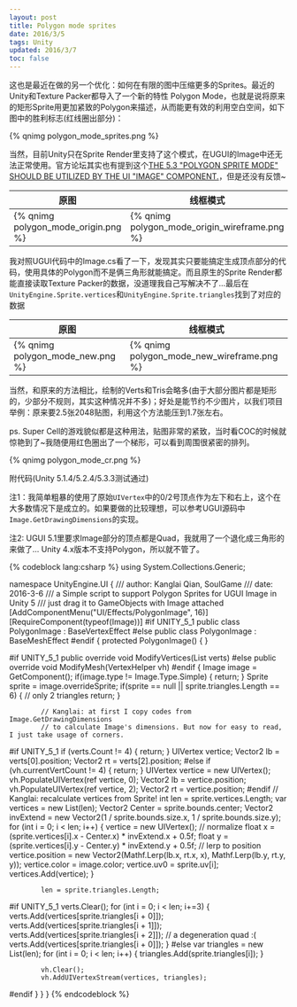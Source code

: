 ```yaml
---
layout: post
title: Polygon mode sprites
date: 2016/3/5
tags: Unity
updated: 2016/3/7
toc: false
---
```


这也是最近在做的另一个优化：如何在有限的图中压缩更多的Sprites。最近的Unity和Texture Packer都导入了一个新的特性 Polygon Mode，也就是说将原来的矩形Sprite用更加紧致的Polygon来描述，从而能更有效的利用空白空间，如下图中的胜利标志(红线圈出部分)：

<!--more-->

{% qnimg polygon_mode_sprites.png %}

当然，目前Unity只在Sprite Render里支持了这个模式，在UGUI的Image中还无法正常使用。官方论坛其实也有提到这个[THE 5.3 "POLYGON SPRITE MODE" SHOULD BE UTILIZED BY THE UI "IMAGE" COMPONENT.](https://feedback.unity3d.com/suggestions/the-5-dot-3-polygon-sprite-mode-should-be-utilized-by-the-ui-image-component)，但是还没有反馈~

| 原图 | 线框模式 |
|--------------------------------------------------------------------------|----------------------------------------------------------------------------|
| {% qnimg polygon_mode_origin.png %} | {% qnimg polygon_mode_origin_wireframe.png %} |

我对照UGUI代码中的Image.cs看了一下，发现其实只要能搞定生成顶点部分的代码，使用具体的Polygon而不是俩三角形就能搞定。而且原生的Sprite Render都能直接读取Texture Packer的数据，没道理我自己写解决不了...最后在`UnityEngine.Sprite.vertices`和`UnityEngine.Sprite.triangles`找到了对应的数据

| 原图 | 线框模式 |
|--------------------------------------------------------------------------|----------------------------------------------------------------------------|
| {% qnimg polygon_mode_new.png %} | {% qnimg polygon_mode_new_wireframe.png %} |

当然，和原来的方法相比，绘制的Verts和Tris会略多(由于大部分图片都是矩形的，少部分不规则，其实这种情况并不多)；好处是能节约不少图片，以我们项目举例：原来要2.5张2048贴图，利用这个方法能压到1.7张左右。

ps. Super Cell的游戏貌似都是这种用法，贴图非常的紧致，当时看COC的时候就惊艳到了~我随便用红色圈出了一个梯形，可以看到周围很紧密的排列。

{% qnimg polygon_mode_cr.png %}

附代码(Unity 5.1.4/5.2.4/5.3.3测试通过)

注1：我简单粗暴的使用了原始`UIVertex`中的0/2号顶点作为左下和右上，这个在大多数情况下是成立的。如果要做的比较理想，可以参考UGUI源码中`Image.GetDrawingDimensions`的实现。

注2: UGUI 5.1里要求Image部分的顶点都是Quad，我就用了一个退化成三角形的来做了... Unity 4.x版本不支持Polygon，所以就不管了。

{% codeblock lang:csharp %}
using System.Collections.Generic;

namespace UnityEngine.UI
{
/// author: Kanglai Qian, SoulGame
/// date: 2016-3-6
/// a Simple script to support Polygon Sprites for UGUI Image in Unity 5
/// just drag it to GameObjects with Image attached
    [AddComponentMenu("UI/Effects/PolygonImage", 16)]
    [RequireComponent(typeof(Image))]
#if UNITY_5_1
    public class PolygonImage : BaseVertexEffect
#else
    public class PolygonImage : BaseMeshEffect
#endif
    {
        protected PolygonImage()
        { }

#if UNITY_5_1
        public override void ModifyVertices(List<UIVertex> verts)
#else
        public override void ModifyMesh(VertexHelper vh)
#endif
        {
            Image image = GetComponent<Image>();
            if(image.type != Image.Type.Simple)
            {
                return;
            }
            Sprite sprite = image.overrideSprite;
            if(sprite == null || sprite.triangles.Length == 6)
            {
                // only 2 triangles
                return;
            }

            // Kanglai: at first I copy codes from Image.GetDrawingDimensions
            // to calculate Image's dimensions. But now for easy to read, I just take usage of corners.
#if UNITY_5_1
            if (verts.Count != 4)
            {
                return;
            }
            UIVertex vertice;
            Vector2 lb = verts[0].position;
            Vector2 rt = verts[2].position;
#else
            if (vh.currentVertCount != 4)
            {
                return;
            }
            UIVertex vertice = new UIVertex();
            vh.PopulateUIVertex(ref vertice, 0);
            Vector2 lb = vertice.position;
            vh.PopulateUIVertex(ref vertice, 2);
            Vector2 rt = vertice.position;
#endif
            // Kanglai: recalculate vertices from Sprite!
            int len = sprite.vertices.Length;
            var vertices = new List<UIVertex>(len);
            Vector2 Center = sprite.bounds.center;
            Vector2 invExtend = new Vector2(1 / sprite.bounds.size.x, 1 / sprite.bounds.size.y);
            for (int i = 0; i < len; i++)
            {
                vertice = new UIVertex();
                // normalize
                float x = (sprite.vertices[i].x - Center.x) * invExtend.x + 0.5f;
                float y = (sprite.vertices[i].y - Center.y) * invExtend.y + 0.5f;
                // lerp to position
                vertice.position = new Vector2(Mathf.Lerp(lb.x, rt.x, x), Mathf.Lerp(lb.y, rt.y, y));
                vertice.color = image.color;
                vertice.uv0 = sprite.uv[i];
                vertices.Add(vertice);
            }

            len = sprite.triangles.Length;

#if UNITY_5_1
            verts.Clear();
            for (int i = 0; i < len; i+=3)
            {
                verts.Add(vertices[sprite.triangles[i + 0]]);
                verts.Add(vertices[sprite.triangles[i + 1]]);
                verts.Add(vertices[sprite.triangles[i + 2]]);
                // a degeneration quad :(
                verts.Add(vertices[sprite.triangles[i + 0]]);
            }
#else
            var triangles = new List<int>(len);
            for (int i = 0; i < len; i++)
            {
                triangles.Add(sprite.triangles[i]);
            }

            vh.Clear();
            vh.AddUIVertexStream(vertices, triangles);
#endif
        }
    }
}
{% endcodeblock %}